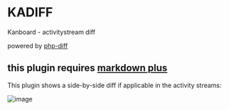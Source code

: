 # KADIFF
Kanboard - activitystream diff

powered by [php-diff](https://github.com/jfcherng/php-diff)

## this plugin requires [markdown plus](https://github.com/creecros/MarkdownPlus)

This plugin shows a side-by-side diff if applicable in the activity streams:

![image](https://user-images.githubusercontent.com/13346344/143033319-2d87620c-8245-4fc9-b1d7-d18fbf5fe11c.png)

